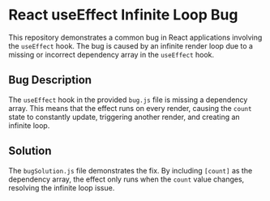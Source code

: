 # React useEffect Infinite Loop Bug

This repository demonstrates a common bug in React applications involving the `useEffect` hook. The bug is caused by an infinite render loop due to a missing or incorrect dependency array in the `useEffect` hook.

## Bug Description

The `useEffect` hook in the provided `bug.js` file is missing a dependency array. This means that the effect runs on every render, causing the `count` state to constantly update, triggering another render, and creating an infinite loop.

## Solution

The `bugSolution.js` file demonstrates the fix. By including `[count]` as the dependency array, the effect only runs when the `count` value changes, resolving the infinite loop issue.
